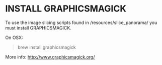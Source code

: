 INSTALL GRAPHICSMAGICK
===========================

To use the image slicing scripts found in /resources/slice_panorama/ you must install GRAPHICSMAGICK.

On OSX:
> brew install graphicsmagick

More info:
http://www.graphicsmagick.org/